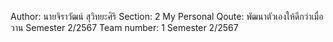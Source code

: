 Author: นายจิราวัฒน์ สุวิทยะศิริ
Section: 2
My Personal Qoute: พัฒนาตัวเองให้ดีกว่าเมื่อวาน
Semester 2/2567
Team number: 1
Semester 2/2567
